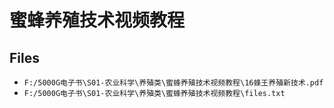 # 蜜蜂养殖技术视频教程

## Files

- `F:/5000G电子书\S01-农业科学\养殖类\蜜蜂养殖技术视频教程\16蜂王养殖新技术.pdf`
- `F:/5000G电子书\S01-农业科学\养殖类\蜜蜂养殖技术视频教程\files.txt`
